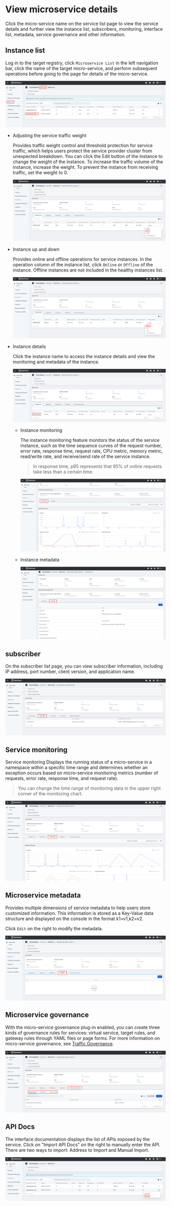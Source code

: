 # View microservice details

Click the micro-service name on the service list page to view the service details and further view the instance list, subscribers, monitoring, interface list, metadata, service governance and other information.

## Instance list

Log in to the target registry, click `Microservice List` in the left navigation bar, click the name of the target micro-service, and perform subsequent operations before going to the page for details of the micro-service.

![](../../../images/detail01.png)

- Adjusting the service traffic weight

    Provides traffic weight control and threshold protection for service traffic, which helps users protect the service provider cluster from unexpected breakdown. You can click the Edit button of the instance to change the weight of the instance. To increase the traffic volume of the instance, increase the weight. To prevent the instance from receiving traffic, set the weight to 0.

    ![](../../../images/detail02.png)

- Instance up and down

    Provides online and offline operations for service instances. In the operation column of the instance list, click `Online` or `Offline` of the instance. Offline instances are not included in the healthy instances list.

    ![](../../../images/detail03.png)

- Instance details

    Click the instance name to access the instance details and view the monitoring and metadata of the instance.

    ![](../../../images/detail04.png)

    - Instance monitoring

        The instance monitoring feature monitors the status of the service instance, such as the time sequence curves of the request number, error rate, response time, request rate, CPU metric, memory metric, read/write rate, and receive/send rate of the service instance.

        > In response time, p95 represents that 95% of online requests take less than a certain time.

        ![](../../../images/detail05.png)

    - Instance metadata

        ![](../../../images/detail06.png)

## subscriber

On the subscriber list page, you can view subscriber information, including IP address, port number, client version, and application name.

![](../../../images/detail07.png)

## Service monitoring

Service monitoring Displays the running status of a micro-service in a namespace within a specific time range and determines whether an exception occurs based on micro-service monitoring metrics (number of requests, error rate, response time, and request rate).

> You can change the time range of monitoring data in the upper right corner of the monitoring chart.

![](../../../images/detail08.png)

## Microservice metadata

Provides multiple dimensions of service metadata to help users store customized information. This information is stored as a Key-Value data structure and displayed on the console in the format k1=v1,k2=v2.

Click `Edit` on the right to modify the metadata.

![](../../../images/detail09.png)

## Microservice governance

With the micro-service governance plug-in enabled, you can create three kinds of governance rules for services: virtual service, target rules, and gateway rules through YAML files or page forms. For more information on micro-service governance, see [Traffic Governance](../../../../mspider/user-guide/traffic-governance/README.md).

![](../../../images/detail10.png)

## API Docs

The interface documentation displays the list of APIs exposed by the service. Click on "Import API Docs" on the right to manually enter the API. There are two ways to import: Address to Import and Manual Import.

![](../../../images/detail11.png)
